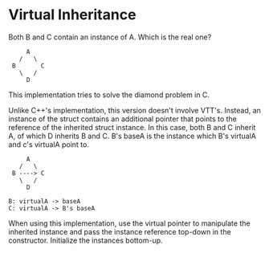 # Virtual Inheritance
Both B and C contain an instance of A. Which is the real one?
```
     A
   /   \
 B       C
   \   /
     D
```

This implementation tries to solve the diamond problem in C.

Unlike C++'s implementation, this version doesn't involve VTT's. Instead, an instance of the struct contains an additional pointer that points to the reference of the inherited struct instance. In this case, both B and C inherit A, of which D inherits B and C. B's baseA is the instance which B's virtualA and c's virtualA point to.

```
     A
   /   \
 B ----> C
   \   /
     D

B: virtualA -> baseA
C: virtualA -> B's baseA
```

When using this implementation, use the virtual pointer to manipulate the inherited instance and pass the instance reference top-down in the constructor. Initialize the instances bottom-up.

